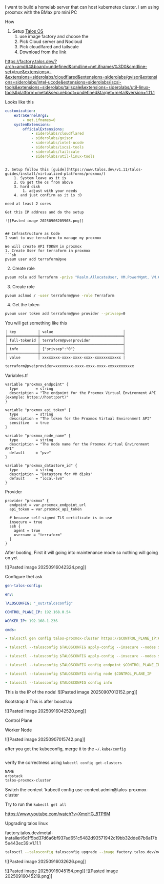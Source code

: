 I want to build a homelab server that can host kubernetes cluster. I am using proxmox with the BMax pro mini PC

How
1. Setup [Talos OS](https://www.talos.dev/v1.11/talos-guides/install/virtualized-platforms/proxmox/)
	1. use image factory and choose the 
	2. Pick Cloud server and Nocloud
	3. Pick cloudlfared and tailscale
	4. Download from the link

https://factory.talos.dev/?arch=amd64&board=undefined&cmdline=net.ifnames%3D0&cmdline-set=true&extensions=-&extensions=siderolabs/cloudflared&extensions=siderolabs/gvisor&extensions=siderolabs/intel-ucode&extensions=siderolabs/iscsi-tools&extensions=siderolabs/tailscale&extensions=siderolabs/util-linux-tools&platform=metal&secureboot=undefined&target=metal&version=1.11.1

Looks like this
```yaml
customization:
    extraKernelArgs:
        - net.ifnames=0
    systemExtensions:
        officialExtensions:
            - siderolabs/cloudflared
            - siderolabs/gvisor
            - siderolabs/intel-ucode
            - siderolabs/iscsi-tools
            - siderolabs/tailscale
            - siderolabs/util-linux-tools
```
```

2. Setup follow this [guide](https://www.talos.dev/v1.11/talos-guides/install/virtualized-platforms/proxmox/)
	1. System leave as it is
	2. OS get the os from above
	3. hard disk
		1. adjust with your needs
	4. and just confirm as it is :D

need at least 2 cores

Get this IP address and do the setup

![[Pasted image 20250906205903.png]]

```

```

## Infrastructure as Code
I want to use terraform to manage my proxmox

We will create API TOKEN in proxmox
1. Create User for terraform in proxmox
```sh
pveum user add terraform@pve
```

2. Create role
```sh
pveum role add Terraform -privs "Realm.AllocateUser, VM.PowerMgmt, VM.GuestAgent.Unrestricted, Sys.Console, Sys.Audit, Sys.AccessNetwork, VM.Config.Cloudinit, VM.Replicate, Pool.Allocate, SDN.Audit, Realm.Allocate, SDN.Use, Mapping.Modify, VM.Config.Memory, VM.GuestAgent.FileSystemMgmt, VM.Allocate, SDN.Allocate, VM.Console, VM.Clone, VM.Backup, Datastore.AllocateTemplate, VM.Snapshot, VM.Config.Network, Sys.Incoming, Sys.Modify, VM.Snapshot.Rollback, VM.Config.Disk, Datastore.Allocate, VM.Config.CPU, VM.Config.CDROM, Group.Allocate, Datastore.Audit, VM.Migrate, VM.GuestAgent.FileWrite, Mapping.Use, Datastore.AllocateSpace, Sys.Syslog, VM.Config.Options, Pool.Audit, User.Modify, VM.Config.HWType, VM.Audit, Sys.PowerMgmt, VM.GuestAgent.Audit, Mapping.Audit, VM.GuestAgent.FileRead, Permissions.Modify"
```

3. Create role

```sh
pveum aclmod / -user terraform@pve -role Terraform
```

4. Get the token

```sh
pveum user token add terraform@pve provider --privsep=0
```

You will get something like this

```
│ key          │ value                                │
╞══════════════╪══════════════════════════════════════╡
│ full-tokenid │ terraform@pve!provider               │
├──────────────┼──────────────────────────────────────┤
│ info         │ {"privsep":"0"}                      │
├──────────────┼──────────────────────────────────────┤
│ value        │ xxxxxxxx-xxxx-xxxx-xxxx-xxxxxxxxxxxx |
```

```sh
terraform@pve!provider=xxxxxxxx-xxxx-xxxx-xxxx-xxxxxxxxxxxx
```

Variables.tf
```
variable "proxmox_endpoint" {
  type        = string
  description = "The endpoint for the Proxmox Virtual Environment API (example: https://host:port)"
}

variable "proxmox_api_token" {
  type        = string
  description = "The token for the Proxmox Virtual Environment API"
  sensitive   = true
}

variable "proxmox_node_name" {
  type        = string
  description = "The node name for the Proxmox Virtual Environment API"
  default     = "pve"
}

variable "proxmox_datastore_id" {
  type        = string
  description = "Datastore for VM disks"
  default     = "local-lvm"
}
```

Provider

```hcl
provider "proxmox" {
  endpoint = var.proxmox_endpoint_url
  api_token = var.proxmox_api_token
  
  # because self-signed TLS certificate is in use
  insecure = true
  ssh {
    agent = true
    username = "terraform"
  }
}
```

After booting, First it will going into maintenance mode so nothing will going on yet

![[Pasted image 20250916042324.png]]

Configure thet ask
```yaml
gen-talos-config:

env:

TALOSCONFIG: "_out/talosconfig"

CONTROL_PLANE_IP: 192.168.0.54

WORKER_IP: 192.168.1.236

cmds:

- talosctl gen config talos-proxmox-cluster https://$CONTROL_PLANE_IP:6443 --output-dir _out --install-image factory.talos.dev/installer/ce4c980550dd2ab1b17bbf2b08801c7eb59418eafe8f279833297925d67c7515:v1.11.0

- talosctl --talosconfig $TALOSCONFIG apply-config --insecure --nodes $CONTROL_PLANE_IP --file _out/controlplane.yaml

- talosctl --talosconfig $TALOSCONFIG apply-config --insecure --nodes $WORKER_IP --file _out/worker.yaml

- talosctl --talosconfig $TALOSCONFIG config endpoint $CONTROL_PLANE_IP

- talosctl --talosconfig $TALOSCONFIG config node $CONTROL_PLANE_IP

- talosctl --talosconfig $TALOSCONFIG config info
```


This is the IP of the node!
![[Pasted image 20250907013152.png]]

Bootstrap it
This is after boostrap

![[Pasted image 20250916042520.png]]

Control Plane

Worker Node

![[Pasted image 20250907015742.png]]

after you got the kubeconfig, merge it to the `~/.kube/config`

```
```

verify the correctness using `kubectl config get-clusters`

```sh
NAME
orbstack
talos-proxmox-cluster
```

Switch the context `kubectl config use-context admin@talos-proxmox-cluster

Try to run the `kubectl get all`


https://www.youtube.com/watch?v=XmoHG_8TP6M


Upgrading talos linux

factory.talos.dev/metal-installer/6d1f5bd37d6a6bf937ad651c5482d93571942c19bb32dde87b6a17b5e443ec39:v1.11.1

```sh
talosctl --talosconfig talosconfig upgrade --image factory.talos.dev/metal-installer/6d1f5bd37d6a6bf937ad651c5482d93571942c19bb32dde87b6a17b5e443ec39:v1.11.1 --nodes 192.168.1.144,192.168.1.117 --preserve
```

![[Pasted image 20250916032626.png]]


![[Pasted image 20250916045154.png]]
![[Pasted image 20250916045219.png]]